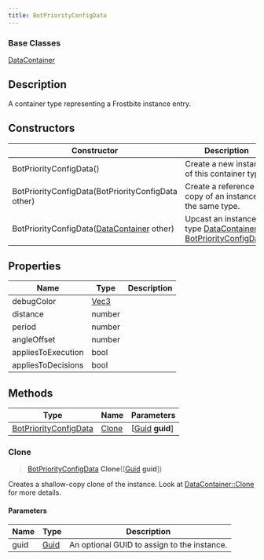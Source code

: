```yaml
---
title: BotPriorityConfigData
---
```

### Base Classes

[DataContainer](/vext/ref/shared/class/datacontainer)

## Description

A container type representing a Frostbite instance entry.

## Constructors

| Constructor                                                                      | Description                                                                                                                       |
| -------------------------------------------------------------------------------- | --------------------------------------------------------------------------------------------------------------------------------- |
| BotPriorityConfigData()                                                          | Create a new instance of this container type.                                                                                     |
| BotPriorityConfigData(BotPriorityConfigData other)                               | Create a reference copy of an instance of the same type.                                                                          |
| BotPriorityConfigData([DataContainer](/vext/ref/shared/class/datacontainer) other) | Upcast an instance of type [DataContainer](/vext/ref/shared/class/datacontainer) to [BotPriorityConfigData](BotPriorityConfigData). |

## Properties

| Name               | Type                              | Description |
| ------------------ | --------------------------------- | ----------- |
| debugColor         | [Vec3](/vext/ref/shared/class/Vec3) |             |
| distance           | number                            |             |
| period             | number                            |             |
| angleOffset        | number                            |             |
| appliesToExecution | bool                              |             |
| appliesToDecisions | bool                              |             |

## Methods

| Type                                           | Name            | Parameters                                     |
| ---------------------------------------------- | --------------- | ---------------------------------------------- |
| [BotPriorityConfigData](BotPriorityConfigData) | [Clone](#clone) | \[[Guid](/vext/ref/shared/class/guid) **guid**\] |

### Clone

> [BotPriorityConfigData](BotPriorityConfigData) **Clone**(\[[Guid](/vext/ref/shared/class/guid) **guid**\])

Creates a shallow-copy clone of the instance. Look at [DataContainer::Clone](/vext/ref/shared/class/datacontainer#clone) for more details.

#### Parameters

| Name | Type         | Description                                 |
| ---- | ------------ | ------------------------------------------- |
| guid | [Guid](Guid) | An optional GUID to assign to the instance. |
